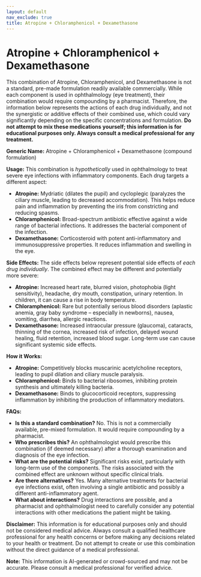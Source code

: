 ```yaml
---
layout: default
nav_exclude: true
title: Atropine + Chloramphenicol + Dexamethasone
---
```


# Atropine + Chloramphenicol + Dexamethasone

This combination of Atropine, Chloramphenicol, and Dexamethasone is not a standard, pre-made formulation readily available commercially.  While each component is used in ophthalmology (eye treatment), their combination would require compounding by a pharmacist. Therefore, the information below represents the actions of each drug individually, and not the synergistic or additive effects of their combined use, which could vary significantly depending on the specific concentrations and formulation. **Do not attempt to mix these medications yourself; this information is for educational purposes only.  Always consult a medical professional for any treatment.**

**Generic Name:**  Atropine + Chloramphenicol + Dexamethasone (compound formulation)

**Usage:**  This combination is *hypothetically* used in ophthalmology to treat severe eye infections with inflammatory components.  Each drug targets a different aspect:

* **Atropine:**  Mydriatic (dilates the pupil) and cycloplegic (paralyzes the ciliary muscle, leading to decreased accommodation). This helps reduce pain and inflammation by preventing the iris from constricting and reducing spasms.
* **Chloramphenicol:** Broad-spectrum antibiotic effective against a wide range of bacterial infections. It addresses the bacterial component of the infection.
* **Dexamethasone:** Corticosteroid with potent anti-inflammatory and immunosuppressive properties. It reduces inflammation and swelling in the eye.

**Side Effects:** The side effects below represent potential side effects of *each drug individually*. The combined effect may be different and potentially more severe:

* **Atropine:** Increased heart rate, blurred vision, photophobia (light sensitivity), headache, dry mouth, constipation, urinary retention.  In children, it can cause a rise in body temperature.
* **Chloramphenicol:**  Rare but potentially serious blood disorders (aplastic anemia, gray baby syndrome – especially in newborns), nausea, vomiting, diarrhea, allergic reactions.
* **Dexamethasone:** Increased intraocular pressure (glaucoma), cataracts, thinning of the cornea, increased risk of infection, delayed wound healing, fluid retention, increased blood sugar.  Long-term use can cause significant systemic side effects.


**How it Works:**

* **Atropine:** Competitively blocks muscarinic acetylcholine receptors, leading to pupil dilation and ciliary muscle paralysis.
* **Chloramphenicol:** Binds to bacterial ribosomes, inhibiting protein synthesis and ultimately killing bacteria.
* **Dexamethasone:** Binds to glucocorticoid receptors, suppressing inflammation by inhibiting the production of inflammatory mediators.


**FAQs:**

* **Is this a standard combination?** No.  This is not a commercially available, pre-mixed formulation.  It would require compounding by a pharmacist.
* **Who prescribes this?** An ophthalmologist would prescribe this combination (if deemed necessary) after a thorough examination and diagnosis of the eye infection.
* **What are the potential risks?**  Significant risks exist, particularly with long-term use of the components.  The risks associated with the combined effect are unknown without specific clinical trials.
* **Are there alternatives?** Yes. Many alternative treatments for bacterial eye infections exist, often involving a single antibiotic and possibly a different anti-inflammatory agent.
* **What about interactions?** Drug interactions are possible, and a pharmacist and ophthalmologist need to carefully consider any potential interactions with other medications the patient might be taking.


**Disclaimer:** This information is for educational purposes only and should not be considered medical advice.  Always consult a qualified healthcare professional for any health concerns or before making any decisions related to your health or treatment.  Do not attempt to create or use this combination without the direct guidance of a medical professional.


**Note:** This information is AI-generated or crowd-sourced and may not be accurate. Please consult a medical professional for verified advice.